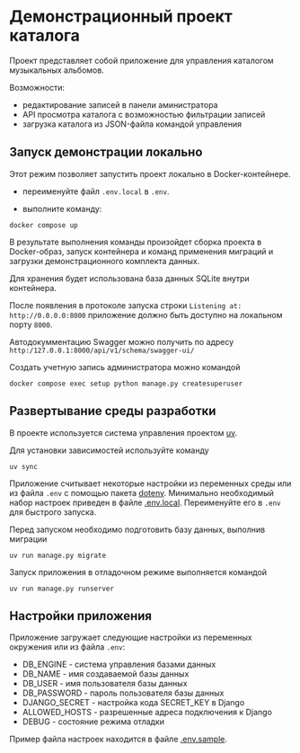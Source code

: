 # Демонстрационный проект каталога

Проект представляет собой приложение для управления каталогом музыкальных альбомов.

Возможности:
- редактирование записей в панели аминистратора
- API просмотра каталога с возможностью фильтрации записей
- загрузка каталога из JSON-файла командой управления

## Запуск демонстрации локально

Этот режим позволяет запустить проект локально в Docker-контейнере.

- переименуйте файл `.env.local` в `.env`.

- выполните команду:

```shell
docker compose up
```

В результате выполнения команды произойдет сборка проекта в Docker-образ, запуск контейнера и команд применения миграций и загрузки демонстрационного комплекта данных.

Для хранения будет использована база данных SQLite внутри контейнера.

После появления в протоколе запуска строки 
`Listening at: http://0.0.0.0:8000`
приложение должно быть доступно на локальном порту `8000`.

Автодокумментацию Swagger можно получить по адресу `http:/127.0.0.1:8000/api/v1/schema/swagger-ui/`

Создать учетную запись администратора можно командой
```shell
docker compose exec setup python manage.py createsuperuser
```

## Развертывание среды разработки

В проекте используется система управления проектом [uv](https://github.com/astral-sh/uv).

Для установки зависимостей используйте команду
```shell
uv sync
```

Приложение считывает некоторые настройки из переменных среды или из файла `.env` с помощью пакета [dotenv](https://pypi.org/project/python-dotenv/). Минимально необходимый набор настроек приведен в файле [.env.local](.env.local). Переименуйте его в `.env` для быстрого запуска.

Перед запуском необходимо подготовить базу данных, выполнив миграции
```shell
uv run manage.py migrate
```

Запуск приложения в отладочном режиме выполняется командой
```shell
uv run manage.py runserver
```

## Настройки приложения

Приложение загружает следующие настройки из переменных окружения или из файла `.env`:

- DB_ENGINE - система управления базами данных
- DB_NAME - имя создаваемой базы данных
- DB_USER - имя пользователя базы данных
- DB_PASSWORD - пароль пользователя базы данных
- DJANGO_SECRET - настройка кода SECRET_KEY в Django
- ALLOWED_HOSTS - разрешенные адреса подключения к Django
- DEBUG - состояние режима отладки


Пример файла настроек находится в файле [.env.sample](.env.sample).

